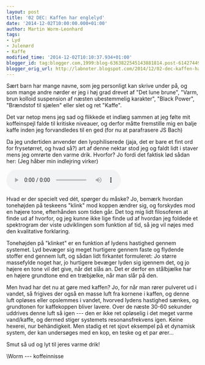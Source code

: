 ```yaml
---
layout: post
title: '02 DEC: Kaffen har englelyd'
date: '2014-12-02T10:00:00.000+01:00'
author: Martin Worm-Leonhard
tags:
- Lyd
- Julenørd
- Kaffe
modified_time: '2014-12-02T10:10:37.934+01:00'
blogger_id: tag:blogger.com,1999:blog-6363822545143881814.post-6142744992353144264
blogger_orig_url: http://labnoter.blogspot.com/2014/12/02-dec-kaffen-har-englelyd.html
---
```


Sært barn har mange navne, som jeg personligt kan skrive under på, og
som mange andre nørder er jeg i høj grad drevet af "Det lune brune",
"Varm, brun kolloid suspension af næsten ubestemmelig karakter", "Black
Power", "Brændstof til sjælen" eller slet og ret "Kaffe".

Det var netop mens jeg sad og flikkede et indlæg sammen at jeg følte mit
koffeinspejl falde til kritiske niveauer, og derfor måtte fremstille mig
en balje kaffe inden jeg forvandledes til en ged (for nu at parafrasere
JS Bach)

Da jeg undertiden anvender den lyophiliserede (jaja, det er bare et fint
ord for frysetørret, og hvad så?) art af denne nektar stod jeg og faldt
lidt i staver mens jeg omrørte den varme drik. Hvorfor? Jo fordi det
faktisk lød sådan her: (Jeg håber min indlejring virker)

<audio controls="">  <source src="{{site.url}}/assets/Kaffe.wav"></source>  If you cannot see the audio controls, your browser does not support the audio element  </audio>

Hvad er der specielt ved dét, spørger du måske? Jo, bemærk hvordan
tonehøjden på teskeens "klink" mod koppen ændrer sig, og forskydes mod
en højere tone, efterhånden som tiden går. Det tog mig lidt filosoferen
at finde ud af hvorfor, og jeg kunne ikke lige finde ud af hvordan jeg
foldede et spektrogram der viste udviklingen som funktion af tid, så jeg
vil nøjes med den kvalitative forklaring.

Tonehøjden på "klinket" er en funktion af lydens hastighed gennem
systemet. Lyd bevæger sig meget hurtigere gennem faste og flydende
stoffer end gennem luft, og sådan lidt firkantet formuleret: Jo større
massefylde noget har, jo hurtigere bevæger lyden sig igennem det, og jo
højere en tone vil det give, når det slås an. Det er derfor en
stålbjælke har en højere grundtone end en træbjælke, når man slår på
den.

Men hvad har det nu at gøre med kaffen? Jo, for når man rører pulveret
ud i vandet, så frigives der også en masse luft fra kornene i kaffen, og
denne luft opløses eller opslemmes i vandet, hvorved lydens hastighed
sænkes, og grundtonen for kaffekoppen bliver lavere. Over de næste 30-60
sekunder uddrives denne luft så igen --- den er ikke ret opløselig i det
meget varme vand/kaffe, og dermed stiger systemets resonansfrekvens
igen. Keine hexerei, nur behändigkeit. Men stadig et ret sjovt eksempel
på et dynamisk system, der kan undersøges med en kop, en teske og et par
ører...

Smut så ud og lyt til jeres varme drik!

\\Worm --- koffeinnisse
